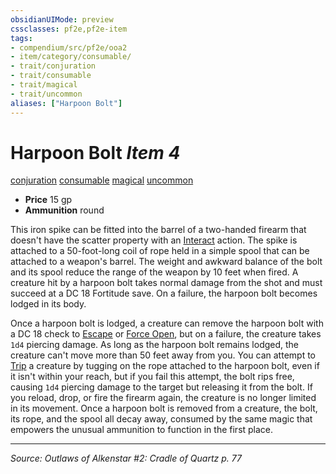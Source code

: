 ```yaml
---
obsidianUIMode: preview
cssclasses: pf2e,pf2e-item
tags:
- compendium/src/pf2e/ooa2
- item/category/consumable/
- trait/conjuration
- trait/consumable
- trait/magical
- trait/uncommon
aliases: ["Harpoon Bolt"]
---
```

# Harpoon Bolt *Item 4*  
[conjuration](rules/traits/conjuration.md "Conjuration School Trait")  [consumable](rules/traits/consumable.md "Consumable Item Trait")  [magical](rules/traits/magical.md "Magical Item Trait")  [uncommon](rules/traits/uncommon.md "Uncommon Rarity Trait")  

- **Price** 15 gp
- **Ammunition** round

This iron spike can be fitted into the barrel of a two-handed firearm that doesn't have the scatter property with an [Interact](rules/actions/interact.md) action. The spike is attached to a 50-foot-long coil of rope held in a simple spool that can be attached to a weapon's barrel. The weight and awkward balance of the bolt and its spool reduce the range of the weapon by 10 feet when fired. A creature hit by a harpoon bolt takes normal damage from the shot and must succeed at a DC 18 Fortitude save. On a failure, the harpoon bolt becomes lodged in its body.

Once a harpoon bolt is lodged, a creature can remove the harpoon bolt with a DC 18 check to [Escape](rules/actions/escape.md) or [Force Open](rules/actions/force-open.md), but on a failure, the creature takes `1d4` piercing damage. As long as the harpoon bolt remains lodged, the creature can't move more than 50 feet away from you. You can attempt to [Trip](rules/actions/trip.md) a creature by tugging on the rope attached to the harpoon bolt, even if it isn't within your reach, but if you fail this attempt, the bolt rips free, causing `1d4` piercing damage to the target but releasing it from the bolt. If you reload, drop, or fire the firearm again, the creature is no longer limited in its movement. Once a harpoon bolt is removed from a creature, the bolt, its rope, and the spool all decay away, consumed by the same magic that empowers the unusual ammunition to function in the first place.


---
*Source: Outlaws of Alkenstar #2: Cradle of Quartz p. 77*